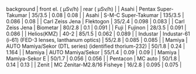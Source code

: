  background
 | front el. ( μSv/h) | rear ( μSv/h) |
| Asahi | Pentax Super-Takumar
 | 35/3.5
 | 0.08
 | 0.08
 |
| Asahi
 | S-M-C Super-Takumar
 | 135/3.5
 | 0.086
 | 0.08
 |
| Carl Zeiss Jena
 | Flektogon
 | 35/2.4
 | 0.098
 | 0.083
 |
| Carl Zeiss Jena
 | Biometar
 | 80/2.8
 | 0.1
 | 0.091
 |
| Fuji
 | Fujinon
 | 28/3.5
 | 0.091
 | 0.086
 |
| Helios(KMZ)
 | 40-2
 | 85/1.5
 | 0.062
 | 0.089
 |
| Industar
 | Industar-61 (i-61) (FED-3 lenses, lanthanum optics)
 | 55/2.8
 | 0.085
 | 0.085
 |
| Mamiya
 | AUTO Mamiya/Sekor (DTL series) (identified thorium-232)
 | 50/1.8
 | 0.24
 | 1.164
 |
| Mamiya
 | AUTO Mamiya/Sekor | 55/1.4
 | 0.09
 | 0.09
 |
| Mamiya
 | Mamiya-Sekor E | 50/1.7
 | 0.056
 | 0.056
 |
| Pentacon | MC auto | 50/1.8 | 0.14 | 0.13 |
| Zenit
 | MC Zenitar-M2.8/16 Fisheye
 | 16/2.8
 | 0.095
 | 0.075
 |
